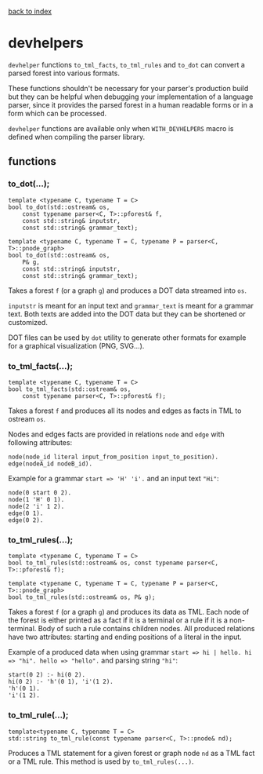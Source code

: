 [back to index](../README.md#overview-of-types)

# devhelpers

`devhelper` functions `to_tml_facts`, `to_tml_rules` and `to_dot` can convert a parsed forest into various formats.

These functions shouldn't be necessary for your parser's production build but they can be helpful when debugging your implementation of a language parser, since it provides the parsed forest in a human readable forms or in a form which can be processed.

`devhelper` functions are available only when `WITH_DEVHELPERS` macro is defined when compiling the parser library.

## functions

### to_dot(...);

```
template <typename C, typename T = C>
bool to_dot(std::ostream& os,
	const typename parser<C, T>::pforest& f,
	const std::string& inputstr,
	const std::string& grammar_text);
```
```
template <typename C, typename T = C, typename P = parser<C, T>::pnode_graph>
bool to_dot(std::ostream& os,
	P& g,
	const std::string& inputstr,
	const std::string& grammar_text);
```

Takes a forest `f` (or a graph `g`) and produces a DOT data streamed into `os`.

`inputstr` is meant for an input text and `grammar_text` is meant for a grammar text. Both texts are added into the DOT data but they can be shortened or customized.

DOT files can be used by `dot` utility to generate other formats for example for a graphical visualization (PNG, SVG...).


### to_tml_facts(...);

```
template <typename C, typename T = C>
bool to_tml_facts(std::ostream& os,
	const typename parser<C, T>::pforest& f);
```

Takes a forest `f` and produces all its nodes and edges as facts in TML to ostream `os`.

Nodes and edges facts are provided in relations `node` and `edge` with following attributes:
```
node(node_id literal input_from_position input_to_position).
edge(nodeA_id nodeB_id).
```

Example for a grammar `start => 'H' 'i'.` and an input text `"Hi"`:
```
node(0 start 0 2).
node(1 'H' 0 1).
node(2 'i' 1 2).
edge(0 1).
edge(0 2).
```

### to_tml_rules(...);

```
template <typename C, typename T = C>
bool to_tml_rules(std::ostream& os, const typename parser<C, T>::pforest& f);
```
```
template <typename C, typename T = C, typename P = parser<C, T>::pnode_graph>
bool to_tml_rules(std::ostream& os, P& g);
```

Takes a forest `f` (or a graph `g`) and produces its data as TML. Each node of the forest is either printed as a fact if it is a terminal or a rule if it is a non-terminal. Body of such a rule contains children nodes.
All produced relations have two attributes: starting and ending positions of a literal in the input.

Example of a produced data when using grammar `start => hi | hello. hi => "hi". hello => "hello".` and parsing string `"hi"`:
```
start(0 2) :- hi(0 2).
hi(0 2) :- 'h'(0 1), 'i'(1 2).
'h'(0 1).
'i'(1 2).
```

### to_tml_rule(...);

```
template<typename C, typename T = C>
std::string to_tml_rule(const typename parser<C, T>::pnode& nd);
```

Produces a TML statement for a given forest or graph node `nd` as a TML fact or a TML rule. This method is used by `to_tml_rules(...)`.
